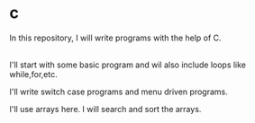 # c
In this repository, I will write programs with the help of C.

<br> I'll start with some basic program and wil also include loops like while,for,etc.


<P> I'll write switch case programs and menu driven programs. </P>
I'll use arrays here.
I will search and sort the arrays.
